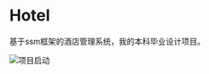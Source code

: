 # Hotel
基于ssm框架的酒店管理系统，我的本科毕业设计项目。

![项目启动](https://gitee.com/zbaiquan/hotel/blob/master/src/main/resources/img/%E9%A1%B9%E7%9B%AE%E5%90%AF%E5%8A%A8.png)